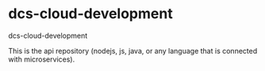# dcs-cloud-development
dcs-cloud-development

This is the api repository (nodejs, js, java, or any language that is connected with microservices).
